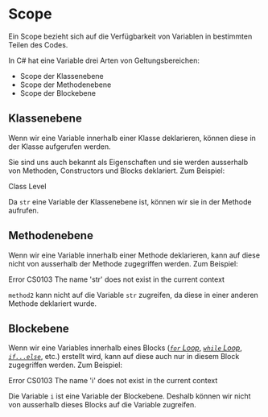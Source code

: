 # Scope

Ein Scope bezieht sich auf die Verfügbarkeit von Variablen in bestimmten Teilen des Codes.

In C# hat eine Variable drei Arten von Geltungsbereichen:

- Scope der Klassenebene
- Scope der Methodenebene
- Scope der Blockebene

## Klassenebene

Wenn wir eine Variable innerhalb einer Klasse deklarieren, können diese in der Klasse aufgerufen werden.

Sie sind uns auch bekannt als Eigenschaften und sie werden ausserhalb von Methoden, Constructors und Blocks deklariert. Zum Beispiel:

<tabs>
    <tab title="C#">
        <code-block lang="c#" src="classLevel.cs" />
    </tab>
    <tab title="Output">
        <code-block lang="bash">
            Class Level
        </code-block>
    </tab>
</tabs>

Da `str` eine Variable der Klassenebene ist, können wir sie in der Methode aufrufen.

## Methodenebene

Wenn wir eine Variable innerhalb einer Methode deklarieren, kann auf diese nicht von ausserhalb der Methode zugegriffen werden. Zum Beispiel:

<tabs>
    <tab title="C#">
        <code-block lang="c#" src="methodLevel.cs" />
    </tab>
    <tab title="Output">
        <code-block lang="bash">
            Error   CS0103     The name 'str' does not exist in the current context  
        </code-block>
    </tab>
</tabs>

`method2` kann nicht auf die Variable `str` zugreifen, da diese in einer anderen Methode deklariert wurde.

## Blockebene

Wenn wir eine Variables innerhalb eines Blocks ([_`for` Loop_](for-Loop.md), [_`while` Loop_](while-Loop.md), [_`if...else`_](if-else.md), etc.)
erstellt wird, kann auf diese auch nur in diesem Block zugegriffen werden. Zum Beispiel:

<tabs>
    <tab title="C#">
        <code-block lang="c#" src="blockLevel.cs" />
    </tab>
    <tab title="Output">
        <code-block lang="bash">
            Error	 CS0103  The name 'i' does not exist in the current context
        </code-block>
    </tab>
</tabs>

Die Variable `i` ist eine Variable der Blockebene. Deshalb können wir nicht von ausserhalb dieses Blocks auf die Variable zugreifen.